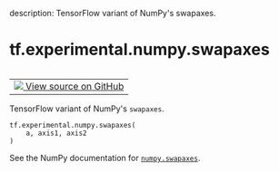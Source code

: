 description: TensorFlow variant of NumPy's swapaxes.

<div itemscope itemtype="http://developers.google.com/ReferenceObject">
<meta itemprop="name" content="tf.experimental.numpy.swapaxes" />
<meta itemprop="path" content="Stable" />
</div>

# tf.experimental.numpy.swapaxes

<!-- Insert buttons and diff -->

<table class="tfo-notebook-buttons tfo-api nocontent" align="left">
<td>
  <a target="_blank" href="https://github.com/tensorflow/tensorflow/blob/r2.4/tensorflow/python/ops/numpy_ops/np_array_ops.py#L822-L851">
    <img src="https://www.tensorflow.org/images/GitHub-Mark-32px.png" />
    View source on GitHub
  </a>
</td>
</table>



TensorFlow variant of NumPy's `swapaxes`.

<pre class="devsite-click-to-copy prettyprint lang-py tfo-signature-link">
<code>tf.experimental.numpy.swapaxes(
    a, axis1, axis2
)
</code></pre>



<!-- Placeholder for "Used in" -->

See the NumPy documentation for [`numpy.swapaxes`](https://numpy.org/doc/1.16/reference/generated/numpy.swapaxes.html).